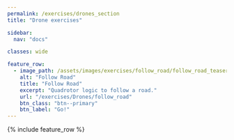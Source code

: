 ```yaml
---
permalink: /exercises/drones_section
title: "Drone exercises"

sidebar:
  nav: "docs"

classes: wide

feature_row:
  - image_path: /assets/images/exercises/follow_road/follow_road_teaser.jpg
    alt: "Follow Road"
    title: "Follow Road"
    excerpt: "Quadrotor logic to follow a road."
    url: "/exercises/Drones/follow_road"
    btn_class: "btn--primary"
    btn_label: "Go!"
---
```





{% include feature_row %}

